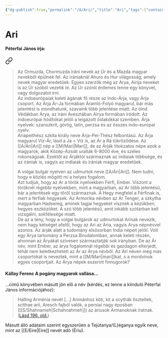 ```yaml
---
{"dg-publish":true,"permalink":"/A/Ari/","title":"Ari","tags":["containstransclusions"],"created":"2024-04-20T11:21","updated":"2024-10-22T22:25"}
---
```



# Ari

#### Péterfai János írja:


<div class="transclusion internal-embed is-loaded"><a class="markdown-embed-link" href="/a/arja/#isz1bd" aria-label="Open link"><svg xmlns="http://www.w3.org/2000/svg" width="24" height="24" viewBox="0 0 24 24" fill="none" stroke="currentColor" stroke-width="2" stroke-linecap="round" stroke-linejoin="round" class="svg-icon lucide-link"><path d="M10 13a5 5 0 0 0 7.54.54l3-3a5 5 0 0 0-7.07-7.07l-1.72 1.71"></path><path d="M14 11a5 5 0 0 0-7.54-.54l-3 3a5 5 0 0 0 7.07 7.07l1.71-1.71"></path></svg></a><div class="markdown-embed">



> Az Ormuzda, Chormuzda iráni nevek az Úr és a Mazda magyar nevekből épülnek fel. Az irániaknál Ahuro és Hur világosság, amely nevek magyar eredetűek. Egyes szerzők még az Arya, Airija neveket is az Úr szóból vezetik le. Az Úr szóról érdemes lenne egy könyvet, vagy dolgozatot írni.  
> Az indoeurópaiak keleti ágának fő része az Indo-Árja, vagy Árja csoport. Az Árja Ár-Ja formában Áramló-Folyó magyarul, bár más jelentést is mondhatunk, szavaink több jelentése miatt. Az óind Védákban Árya, az iráni Avesztában Airya formában íródott. Az indoeurópai hódítókat jelöli a leigázott őslakókkal szemben. Árja nyelvek: szanszkrit, görög, latin, perzsa és az összes indo-európai nyelv.  
> Ariapeithész szkíta király neve Árja-Pei-Thész felbontású. Az Árja magyarul Víz-Ár, lásd a Ja = Víz is, az Ár a Rá tükröződése. Az [[A/Ari\|Ari]] nép a [[M/Mari\|Mari]], de az Árják titokzatos népe azok a magyarok, akik Közép-Ázsiát uralták 6-8000 éve, és széles rokonságúak. Ezektől az Árjáktól származnak az indiaiak többsége, és az irániak is, vagyis az indiaiak és irániak magyar eredetűek.  
>
> A volgai bulgár nyelven az udmurtok neve [[A/Ari\|Ari]]. Nem tudni, hogy e közlés mögött mi a helyes fogalom.  
> Azt tudjuk, hogy az Ar a török nyelvekben Férfi, Ember. Viszont a töröknél régebbi nyelvekben, mint a magyarban, az Ar több jelentésű, bár a jelentések egy tőről származnak. A Hegy megfelel a Férfinak is, mert a férfiak hegyesek. Az Armorika névben az Ar Tenger, a szkytha magyarban Hadsereg, aminek tagjai hegyeket visznek a kezükben, hegyes eszközöket. A szó több jelentésű, amit inkább szótárban kell vizsgálni, sokfélesége miatt.  
> De az a tény, hogy a volgai bulgárok az udmurtokat Arinak nevezik, nem hagy kétséget afelől, hogy az Ari az Aria, vagyis Arya népnévvel azonos. Az árják alatt a tudomány elsősorban India népeit jelöli. Volt egy Arya tartomány a Perzsa Birodalomban, annak keleti részén, ahonnan az Áryákat szívesen származtatják sok irányban. De az Ár név, mint Ember, az árya fogalomnál régebbi és gazdagon elterjedt, tehát nem keletkezhetett az Ár az Árya névből. Az Ari néven még más csoportokat is neveztek, mint a [[M/Mari\|mari]]kat, s a mordvinok egyes csoportjait. Az Árya népek eszerint finnugorok?  


</div></div>


#### Kállay Ferenc A pogány magyarok vallása...

...című könyvében másutt jön elő a név (kérdés, ez lenne a kiinduló Péterfai János információjához):
> Halling Arménia nevét \[...\] Arimánhoz köti, kit a scythák tiszteltek, scithae arii, Aresch fajból valók, a persiai nagy éposban ([[S/Shahnameh\|Schahnahmeh]]) az áriusok Armanoknak iratnak. ([Lásd 196. old.](zotero://open-pdf/library/items/DFI47XPY?page=196&annotation=H5763QEV))  

Másutt álló adataim szerint egyszerűen a Tejútanya/(L)éganya egyik neve, mint az [[E/Eire\|Eire]] nevét adó (Ériu).  